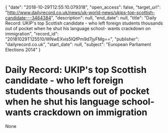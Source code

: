 {
  "date": "2018-10-29T12:55:10.079318", 
  "open_access": false, 
  "target_url": "http://www.dailyrecord.co.uk/news/uk-world-news/ukips-top-scottish-candidate---3464384", 
  "description": null, 
  "end_date": null, 
  "title": "Daily Record: UKIP's top Scottish candidate - who left foreign students thousands out of pocket when he shut his language school- wants crackdown on immigration", 
  "record_id": "20181029T125510/WNwEXvis5lQfPm9d7jyFMg==", 
  "publisher": "dailyrecord.co.uk", 
  "start_date": null, 
  "subject": "European Parliament Elections 2014"
}

# Daily Record: UKIP's top Scottish candidate - who left foreign students thousands out of pocket when he shut his language school- wants crackdown on immigration

None